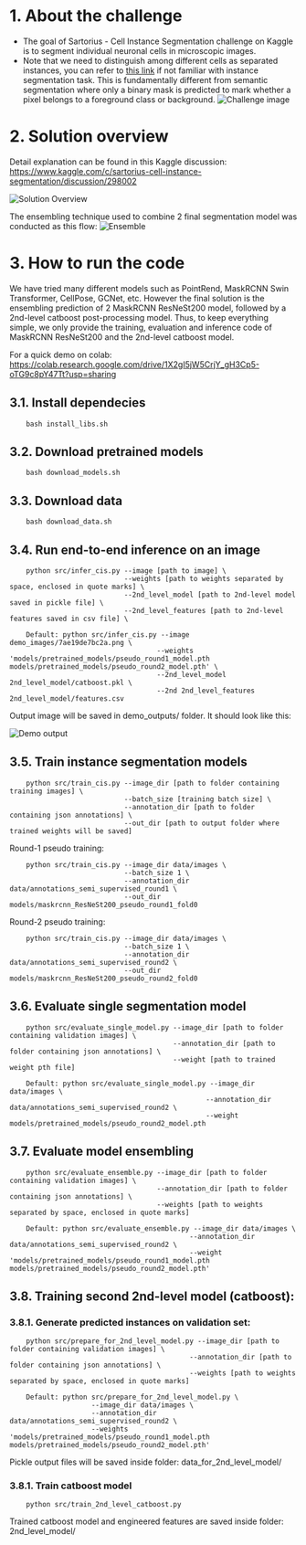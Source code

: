 # 1. About the challenge
- The goal of Sartorius - Cell Instance Segmentation challenge on Kaggle is to segment individual neuronal cells in microscopic images. 
- Note that we need to distinguish among different cells as separated instances, you can refer to [this link](https://serengetitech.com/tech/deep-learning-instance-segmentation/) if not familiar with instance segmentation task. This is fundamentally different from semantic segmentation where only a binary mask is predicted to mark whether a pixel belongs to a foreground class or background. 
![Challenge image](/materials/challenge_img.png "Image taken from the challenge homepage")


# 2. Solution overview
Detail explanation can be found in this Kaggle discussion: https://www.kaggle.com/c/sartorius-cell-instance-segmentation/discussion/298002

![Solution Overview](/materials/Overview.jpg "Overview of our solution")

The ensembling technique used to combine 2 final segmentation model was conducted as this flow:
![Ensemble](/materials/EnsembleFlow2.jpg "Ensembling technique")

# 3. How to run the code
We have tried many different models such as PointRend, MaskRCNN Swin Transformer, CellPose, GCNet, etc. However the final solution is the ensembling prediction of 2 MaskRCNN ResNeSt200 model, followed by a 2nd-level catboost post-processing model. Thus, to keep everything simple, we only provide the training, evaluation and inference code of MaskRCNN ResNeSt200 and the 2nd-level catboost model.

For a quick demo on colab: https://colab.research.google.com/drive/1X2gI5jW5CrjY_gH3Cp5-oTG9c8pY47Tt?usp=sharing

## 3.1. Install dependecies
````
    bash install_libs.sh
```` 
## 3.2. Download pretrained models
````
    bash download_models.sh
````
## 3.3. Download data
````
    bash download_data.sh
````
## 3.4. Run end-to-end inference on an image
````
    python src/infer_cis.py --image [path to image] \
                            --weights [path to weights separated by space, enclosed in quote marks] \
                            --2nd_level_model [path to 2nd-level model saved in pickle file] \
                            --2nd_level_features [path to 2nd-level features saved in csv file] \
    
    Default: python src/infer_cis.py --image demo_images/7ae19de7bc2a.png \
                                    --weights 'models/pretrained_models/pseudo_round1_model.pth models/pretrained_models/pseudo_round2_model.pth' \
                                    --2nd_level_model 2nd_level_model/catboost.pkl \
                                    --2nd 2nd_level_features 2nd_level_model/features.csv
````
Output image will be saved in demo_outputs/ folder. It should look like this:

![Demo output](demo_outputs/7ae19de7bc2a.png "Demo output")

## 3.5. Train instance segmentation models
````
    python src/train_cis.py --image_dir [path to folder containing training images] \
                            --batch_size [training batch size] \
                            --annotation_dir [path to folder containing json annotations] \
                            --out_dir [path to output folder where trained weights will be saved]
````

Round-1 pseudo training:
````
    python src/train_cis.py --image_dir data/images \
                            --batch_size 1 \
                            --annotation_dir data/annotations_semi_supervised_round1 \
                            --out_dir models/maskrcnn_ResNeSt200_pseudo_round1_fold0 
````

Round-2 pseudo training:
````
    python src/train_cis.py --image_dir data/images \
                            --batch_size 1 \
                            --annotation_dir data/annotations_semi_supervised_round2 \
                            --out_dir models/maskrcnn_ResNeSt200_pseudo_round2_fold0 
````
## 3.6. Evaluate single segmentation model
````
    python src/evaluate_single_model.py --image_dir [path to folder containing validation images] \
                                        --annotation_dir [path to folder containing json annotations] \
                                        --weight [path to trained weight pth file]

    Default: python src/evaluate_single_model.py --image_dir data/images \
                                                --annotation_dir data/annotations_semi_supervised_round2 \
                                                --weight models/pretrained_models/pseudo_round2_model.pth
````
## 3.7. Evaluate model ensembling
````
    python src/evaluate_ensemble.py --image_dir [path to folder containing validation images] \
                                    --annotation_dir [path to folder containing json annotations] \
                                    --weights [path to weights separated by space, enclosed in quote marks]

    Default: python src/evaluate_ensemble.py --image_dir data/images \
                                            --annotation_dir data/annotations_semi_supervised_round2 \
                                            --weight 'models/pretrained_models/pseudo_round1_model.pth models/pretrained_models/pseudo_round2_model.pth'
````
## 3.8. Training second 2nd-level model (catboost):
### 3.8.1. Generate predicted instances on validation set:
````
    python src/prepare_for_2nd_level_model.py --image_dir [path to folder containing validation images] \
                                            --annotation_dir [path to folder containing json annotations] \
                                            --weights [path to weights separated by space, enclosed in quote marks]

    Default: python src/prepare_for_2nd_level_model.py \
                    --image_dir data/images \
                    --annotation_dir data/annotations_semi_supervised_round2 \
                    --weights 'models/pretrained_models/pseudo_round1_model.pth models/pretrained_models/pseudo_round2_model.pth'
````
Pickle output files will be saved inside folder: data_for_2nd_level_model/
### 3.8.1. Train catboost model
````
    python src/train_2nd_level_catboost.py
````
Trained catboost model and engineered features are saved inside folder: 2nd_level_model/